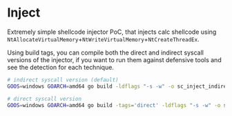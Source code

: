 # Inject

Extremely simple shellcode injector PoC, that injects calc shellcode using `NtAllocateVirtualMemory`+`NtWriteVirtualMemory`+`NtCreateThreadEx`.

Using build tags, you can compile both the direct and indirect syscall versions of the injector, if you want to run them against defensive tools and see the detection for each technique.

```bash
# indirect syscall version (default)
GOOS=windows GOARCH=amd64 go build -ldflags "-s -w" -o sc_inject_indirect.exe

# direct syscall version
GOOS=windows GOARCH=amd64 go build -tags='direct' -ldflags "-s -w" -o sc_inject_direct.exe
```
